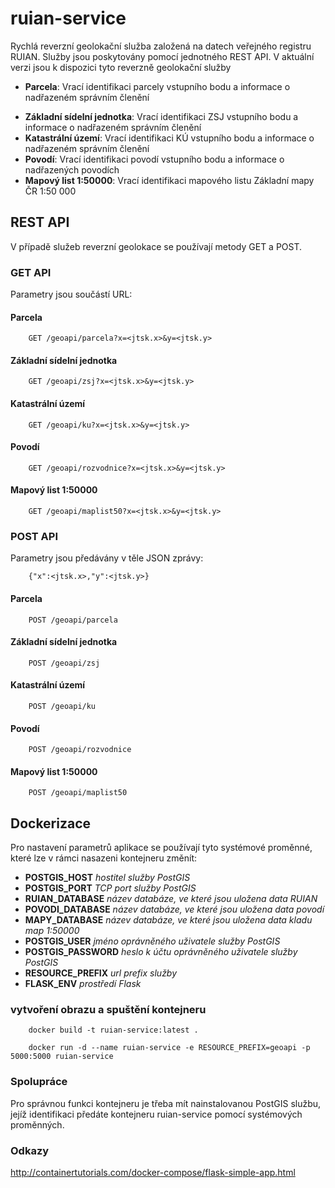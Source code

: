 # ruian-service

Rychlá reverzní geolokační služba založená na datech veřejného registru RUIAN.
Služby jsou poskytovány pomocí jednotného REST API. 
V aktuální verzi jsou k dispozici tyto reverzně geolokační služby

- __Parcela__: Vrací identifikaci parcely vstupního bodu a informace o nadřazeném správním členění
* __Základní sídelní jednotka__: Vrací identifikaci ZSJ vstupního bodu a informace o nadřazeném správním členění
* __Katastrální území__: Vrací identifikaci KÚ vstupního bodu a informace o nadřazeném správním členění
* __Povodí__: Vrací identifikaci povodí vstupního bodu a informace o nadřazených povodích
* __Mapový list 1:50000__: Vrací identifikaci mapového listu Základní mapy ČR 1:50 000

## REST API
V případě služeb reverzní geolokace se používají metody GET a POST. 

### GET API
Parametry jsou součástí URL:

#### Parcela

        GET /geoapi/parcela?x=<jtsk.x>&y=<jtsk.y>
        
#### Základní sídelní jednotka

        GET /geoapi/zsj?x=<jtsk.x>&y=<jtsk.y>

#### Katastrální území

        GET /geoapi/ku?x=<jtsk.x>&y=<jtsk.y>

#### Povodí

        GET /geoapi/rozvodnice?x=<jtsk.x>&y=<jtsk.y>

#### Mapový list 1:50000

        GET /geoapi/maplist50?x=<jtsk.x>&y=<jtsk.y>


### POST API
Parametry jsou předávány v těle JSON zprávy:

        {"x":<jtsk.x>,"y":<jtsk.y>}

#### Parcela

        POST /geoapi/parcela

#### Základní sídelní jednotka

        POST /geoapi/zsj

#### Katastrální území

        POST /geoapi/ku

#### Povodí

        POST /geoapi/rozvodnice

#### Mapový list 1:50000

        POST /geoapi/maplist50

## Dockerizace

Pro nastavení parametrů aplikace se používají tyto systémové proměnné, které lze v rámci nasazeni kontejneru změnít:

* __POSTGIS_HOST__ _hostitel služby PostGIS_
* __POSTGIS_PORT__ _TCP port služby PostGIS_
* __RUIAN_DATABASE__ _název databáze, ve které jsou uložena data RUIAN_
* __POVODI_DATABASE__ _název databáze, ve které jsou uložena data povodí_
* __MAPY_DATABASE__ _název databáze, ve které jsou uložena data kladu map 1:50000_
* __POSTGIS_USER__ _jméno oprávněného uživatele služby PostGIS_
* __POSTGIS_PASSWORD__ _heslo k účtu oprávněného uživatele služby PostGIS_
* __RESOURCE_PREFIX__ _url prefix služby_
* __FLASK_ENV__ _prostředí Flask_


### vytvoření obrazu a spuštění kontejneru

        docker build -t ruian-service:latest .

        docker run -d --name ruian-service -e RESOURCE_PREFIX=geoapi -p 5000:5000 ruian-service
        
### Spolupráce

Pro správnou funkci kontejneru je třeba mít nainstalovanou PostGIS službu, 
jejíž identifikaci předáte kontejneru ruian-service pomocí systémových proměnných. 

### Odkazy

http://containertutorials.com/docker-compose/flask-simple-app.html
